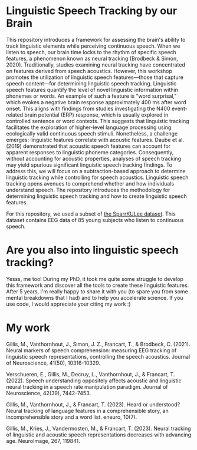 # Linguistic Speech Tracking by our Brain
This repository introduces a framework for assessing the brain's ability to track linguistic elements while perceiving continuous speech. When we listen to speech, our brain time locks to the rhythm of specific speech features, a phenomenon known as neural tracking (Brodbeck & Simon, 2020). Traditionally, studies examining neural tracking have concentrated on features derived from speech acoustics. However, this workshop promotes the utilization of linguistic speech features—those that capture speech content—for determining linguistic speech tracking.
Linguistic speech features quantify the level of novel linguistic information within phonemes or words. An example of such a feature is "word surprisal," which evokes a negative brain response approximately 400 ms after word onset. This aligns with findings from studies investigating the N400 event-related brain potential (ERP) response, which is usually explored in controlled sentence or word contexts. This suggests that linguistic tracking facilitates the exploration of higher-level language processing using ecologically valid continuous speech stimuli.
Nonetheless, a challenge emerges: linguistic features correlate with acoustic features. Daube et al. (2019) demonstrated that acoustic speech features can account for apparent responses to linguistic phoneme categories. Consequently, without accounting for acoustic properties, analyses of speech tracking may yield spurious significant linguistic speech tracking findings. To address this, we will focus on a subtraction-based approach to determine linguistic tracking while controlling for speech acoustics.
Linguistic speech tracking opens avenues to comprehend whether and how individuals understand speech. The repository introduces the methodology for determining linguistic speech tracking and how to create linguistic speech features. 

For this repository, we used a subset of [the SparrKULee dataset](https://www.biorxiv.org/content/10.1101/2023.07.24.550310v1). This dataset contains EEG data of 85 young subjects who listen to continuous speech. 

# Are you also into linguistic speech tracking? 
Yesss, me too! During my PhD, it took me quite some struggle to develop this framework and discover all the tools to create these linguistic features. After 5 years, I'm really happy to share it with you (to spare you from some mental breakdowns that I had) and to help you accelerate science. If you use code, I would appreciate your citing my work :) 

# My work
Gillis, M., Vanthornhout, J., Simon, J. Z., Francart, T., & Brodbeck, C. (2021). Neural markers of speech comprehension: measuring EEG tracking of linguistic speech representations, controlling the speech acoustics. Journal of Neuroscience, 41(50), 10316-10329.

Verschueren, E., Gillis, M., Decruy, L., Vanthornhout, J., & Francart, T. (2022). Speech understanding oppositely affects acoustic and linguistic neural tracking in a speech rate manipulation paradigm. Journal of Neuroscience, 42(39), 7442-7453.

Gillis, M., Vanthornhout, J., & Francart, T. (2023). Heard or understood? Neural tracking of language features in a comprehensible story, an incomprehensible story and a word list. eneuro, 10(7).

Gillis, M., Kries, J., Vandermosten, M., & Francart, T. (2023). Neural tracking of linguistic and acoustic speech representations decreases with advancing age. NeuroImage, 267, 119841.

